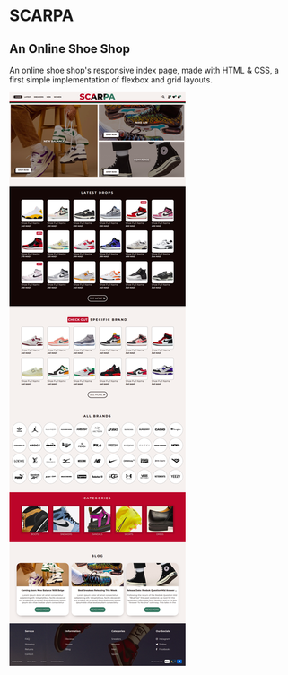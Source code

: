 # SCARPA
## An Online Shoe Shop

An online shoe shop's responsive index page, made with HTML & CSS, a first simple implementation of flexbox and grid layouts.

![Screenshot](screenshot.png)